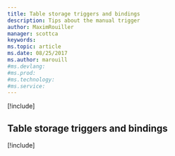 ```yaml
---
title: Table storage triggers and bindings
description: Tips about the manual trigger
author: MaximRouiller
manager: scottca
keywords: 
ms.topic: article
ms.date: 08/25/2017
ms.author: marouill
#ms.devlang: 
#ms.prod:
#ms.technology:
#ms.service:
---
```


[!include[](~/includes/header.md)]

## Table storage triggers and bindings

[!include[](table-storage/table-storage-trigger.md)]
